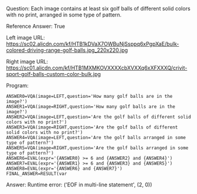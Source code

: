 Question: Each image contains at least six golf balls of different solid colors with no print, arranged in some type of pattern.

Reference Answer: True

Left image URL: https://sc02.alicdn.com/kf/HTB1kDVaX7OWBuNjSsppq6xPgpXaE/bulk-colored-driving-range-golf-balls.jpg_220x220.jpg

Right image URL: https://sc01.alicdn.com/kf/HTB1MXMKOVXXXXcbXVXXq6xXFXXXQ/crivit-sport-golf-balls-custom-color-bulk.jpg

Program:

```
ANSWER0=VQA(image=LEFT,question='How many golf balls are in the image?')
ANSWER1=VQA(image=RIGHT,question='How many golf balls are in the image?')
ANSWER2=VQA(image=LEFT,question='Are the golf balls of different solid colors with no print?')
ANSWER3=VQA(image=RIGHT,question='Are the golf balls of different solid colors with no print?')
ANSWER4=VQA(image=LEFT,question='Are the golf balls arranged in some type of pattern?')
ANSWER5=VQA(image=RIGHT,question='Are the golf balls arranged in some type of pattern?')
ANSWER6=EVAL(expr='{ANSWER0} >= 6 and {ANSWER2} and {ANSWER4}')
ANSWER7=EVAL(expr='{ANSWER1} >= 6 and {ANSWER3} and {ANSWER5}')
ANSWER8=EVAL(expr='{ANSWER6} and {ANSWER7}')
FINAL_ANSWER=RESULT(var
```
Answer: Runtime error: ('EOF in multi-line statement', (2, 0))

